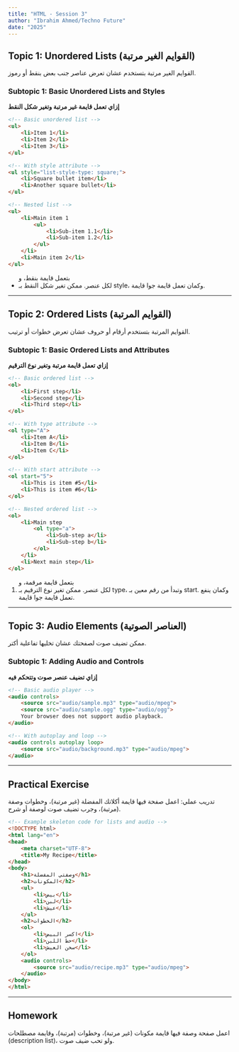 ```yaml
---
title: "HTML - Session 3"
author: "Ibrahim Ahmed/Techno Future"
date: "2025"
---
```


## Topic 1: Unordered Lists (القوايم الغير مرتبة)

<div class="arabic">
القوايم الغير مرتبة بتستخدم عشان تعرض عناصر جنب بعض بنقط أو رموز.
</div>

### Subtopic 1: Basic Unordered Lists and Styles

**إزاي تعمل قايمة غير مرتبة وتغير شكل النقط**

```html
<!-- Basic unordered list -->
<ul>
    <li>Item 1</li>
    <li>Item 2</li>
    <li>Item 3</li>
</ul>

<!-- With style attribute -->
<ul style="list-style-type: square;">
    <li>Square bullet item</li>
    <li>Another square bullet</li>
</ul>

<!-- Nested list -->
<ul>
    <li>Main item 1
        <ul>
            <li>Sub-item 1.1</li>
            <li>Sub-item 1.2</li>
        </ul>
    </li>
    <li>Main item 2</li>
</ul>
```

<div class="arabic">
<ul> بتعمل قايمة بنقط، و<li> لكل عنصر. ممكن تغير شكل النقط بـ style، وكمان تعمل قايمة جوا قايمة.
</div>

<!-- PAGE BREAK -->

---

## Topic 2: Ordered Lists (القوايم المرتبة)

<div class="arabic">
القوايم المرتبة بتستخدم أرقام أو حروف عشان تعرض خطوات أو ترتيب.
</div>

### Subtopic 1: Basic Ordered Lists and Attributes

**إزاي تعمل قايمة مرتبة وتغير نوع الترقيم**

```html
<!-- Basic ordered list -->
<ol>
    <li>First step</li>
    <li>Second step</li>
    <li>Third step</li>
</ol>

<!-- With type attribute -->
<ol type="A">
    <li>Item A</li>
    <li>Item B</li>
    <li>Item C</li>
</ol>

<!-- With start attribute -->
<ol start="5">
    <li>This is item #5</li>
    <li>This is item #6</li>
</ol>

<!-- Nested ordered list -->
<ol>
    <li>Main step
        <ol type="a">
            <li>Sub-step a</li>
            <li>Sub-step b</li>
        </ol>
    </li>
    <li>Next main step</li>
</ol>
```

<div class="arabic">
<ol> بتعمل قايمة مرقمة، و<li> لكل عنصر. ممكن تغير نوع الترقيم بـ type، وتبدأ من رقم معين بـ start. وكمان ينفع تعمل قايمة جوا قايمة.
</div>

<!-- PAGE BREAK -->

---

## Topic 3: Audio Elements (العناصر الصوتية)

<div class="arabic">
ممكن تضيف صوت لصفحتك عشان تخليها تفاعلية أكتر.
</div>

### Subtopic 1: Adding Audio and Controls

**إزاي تضيف عنصر صوت وتتحكم فيه**

```html
<!-- Basic audio player -->
<audio controls>
    <source src="audio/sample.mp3" type="audio/mpeg">
    <source src="audio/sample.ogg" type="audio/ogg">
    Your browser does not support audio playback.
</audio>

<!-- With autoplay and loop -->
<audio controls autoplay loop>
    <source src="audio/background.mp3" type="audio/mpeg">
</audio>
```

<div class="arabic">
<audio> بيضيف مشغل صوت للصفحة. controls بتظهر أزرار التشغيل، وautoplay وloop بيخلوا الصوت يشتغل لوحده ويعيد نفسه.
</div>

<!-- PAGE BREAK -->

---

## Practical Exercise

<div class="arabic">
تدريب عملي: اعمل صفحة فيها قايمة أكلاتك المفضلة (غير مرتبة)، وخطوات وصفة (مرتبة)، وجرب تضيف صوت لوصفة أو شرح.
</div>

```html
<!-- Example skeleton code for lists and audio -->
<!DOCTYPE html>
<html lang="en">
<head>
    <meta charset="UTF-8">
    <title>My Recipe</title>
</head>
<body>
    <h1>وصفتي المفضلة</h1>
    <h2>المكونات</h2>
    <ul>
        <li>بيض</li>
        <li>لبن</li>
        <li>عيش</li>
    </ul>
    <h2>الخطوات</h2>
    <ol>
        <li>اكسر البيض</li>
        <li>حط اللبن</li>
        <li>سخن العيش</li>
    </ol>
    <audio controls>
        <source src="audio/recipe.mp3" type="audio/mpeg">
    </audio>
</body>
</html>
```

<!-- PAGE BREAK -->

---

## Homework

<div class="arabic">
اعمل صفحة وصفة فيها قايمة مكونات (غير مرتبة)، وخطوات (مرتبة)، وقايمة مصطلحات (description list)، ولو تحب ضيف صوت.
</div> 